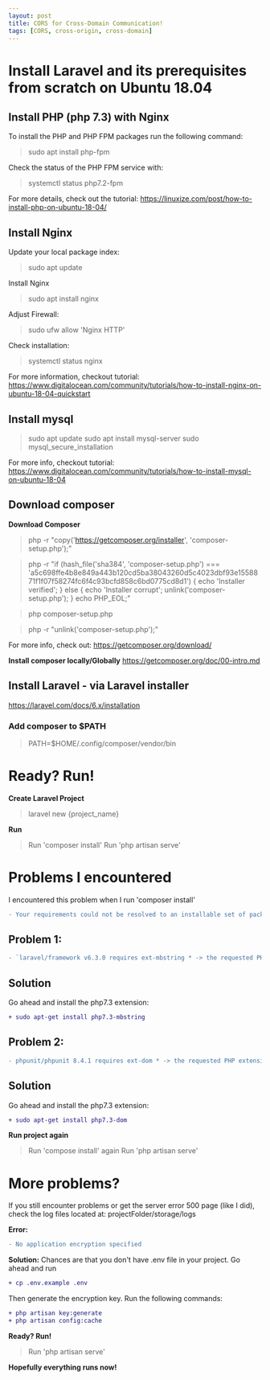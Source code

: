 ```yaml
---
layout: post
title: CORS for Cross-Domain Communication!
tags: [CORS, cross-origin, cross-domain]
---
```


# Install Laravel and its prerequisites from scratch on Ubuntu 18.04

 ## Install PHP (php 7.3) with Nginx
 
 To install the PHP and PHP FPM packages run the following command:
 >sudo apt install php-fpm
 
 Check the status of the PHP FPM service with:
 >systemctl status php7.2-fpm
 
 For more details, check out the tutorial:
https://linuxize.com/post/how-to-install-php-on-ubuntu-18-04/

 ## Install Nginx
 Update your local package index:
 >sudo apt update
 
 Install Nginx
 >sudo apt install nginx

Adjust Firewall:
>sudo ufw allow 'Nginx HTTP'

Check installation:
 >systemctl status nginx

For more information, checkout tutorial:
https://www.digitalocean.com/community/tutorials/how-to-install-nginx-on-ubuntu-18-04-quickstart

## Install mysql
> sudo apt update
> sudo apt install mysql-server
> sudo mysql_secure_installation

For more info, checkout tutorial:
https://www.digitalocean.com/community/tutorials/how-to-install-mysql-on-ubuntu-18-04

## Download composer

**Download Composer**
> php -r "copy('https://getcomposer.org/installer', 'composer-setup.php');"

> php -r "if (hash_file('sha384', 'composer-setup.php') === 'a5c698ffe4b8e849a443b120cd5ba38043260d5c4023dbf93e1558871f1f07f58274fc6f4c93bcfd858c6bd0775cd8d1') { echo 'Installer verified'; } else { echo 'Installer corrupt'; unlink('composer-setup.php'); } echo PHP_EOL;"

> php composer-setup.php

>php -r "unlink('composer-setup.php');"

For more info, check out:
https://getcomposer.org/download/

**Install composer locally/Globally**
https://getcomposer.org/doc/00-intro.md


## Install Laravel - via Laravel installer
https://laravel.com/docs/6.x/installation


### Add composer to $PATH

> PATH=$HOME/.config/composer/vendor/bin


# Ready? Run!

**Create Laravel Project**
> laravel new {project_name}

**Run**
> Run 'composer install'
> Run 'php artisan serve'


# Problems I encountered
I encountered this problem when I run 'composer install'
```diff
- Your requirements could not be resolved to an installable set of packages
```
## Problem 1:
```diff
- `laravel/framework v6.3.0 requires ext-mbstring * -> the requested PHP extension mbstring is missing from your system.`
```
## Solution
Go ahead and install the php7.3 extension:
```diff
+ sudo apt-get install php7.3-mbstring
```

## Problem 2:
```diff
- phpunit/phpunit 8.4.1 requires ext-dom * -> the requested PHP extension dom is missing from your system.
```
## Solution
Go ahead and install the php7.3 extension:
```diff
+ sudo apt-get install php7.3-dom
```

**Run project again**
>Run 'compose install' again
>Run 'php artisan serve'

# More problems?
If you still encounter problems or get the server error 500 page (like I did), check the log files located at: projectFolder/storage/logs

**Error:** 
```diff
- No application encryption specified
```

**Solution:**
 Chances are that you don't have .env file in your project.
 Go ahead and run 
 ``` diff
 + cp .env.example .env
```
  
 Then generate the encryption key. Run the following commands:
 ``` diff
 + php artisan key:generate
 + php artisan config:cache
  ``` 
  
**Ready? Run!**
> Run 'php artisan serve'

**Hopefully everything runs now!**
